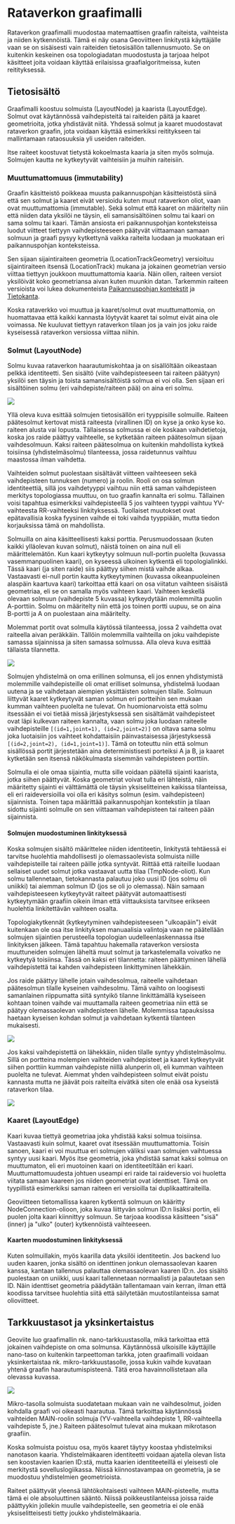 # Rataverkon graafimalli

Rataverkon graafimalli muodostaa matemaattisen graafin raiteista, vaihteista ja niiden kytkennöistä. Tämä ei näy
osana Geoviitteen linkitystä käyttäjälle vaan se on sisäisesti vain raiteiden tietosisällön tallennusmuoto. Se on
kuitenkin keskeinen osa topologiadatan muodostusta ja tarjoaa helpot käsitteet joita voidaan käyttää erilaisissa
graafialgoritmeissa, kuten reitityksessä.

## Tietosisältö

Graafimalli koostuu solmuista (LayoutNode) ja kaarista (LayoutEdge). Solmut ovat käytännössä vaihdepisteitä tai
raiteiden päitä ja kaaret geometrioita, jotka yhdistävät niitä. Yhdessä solmut ja kaaret muodostavat rataverkon graafin,
jota voidaan käyttää esimerkiksi reititykseen tai mallintamaan rataosuuksia yli useiden raiteiden.

Itse raiteet koostuvat tietystä kokoelmasta kaaria ja siten myös solmuja. Solmujen kautta ne kytkeytyvät vaihteisiin
ja muihin raiteisiin.

### Muuttumattomuus (immutability)

Graafin käsitteistö poikkeaa muusta paikannuspohjan käsitteistöstä siinä että sen solmut ja kaaret eivät versioidu kuten
muut rataverkon oliot, vaan ovat muuttumattomia (immutable). Sekä solmut että kaaret on määritelty niin että niiden data
yksilöi ne täysin, eli samansisältöinen solmu tai kaari on sama solmu tai kaari. Tämän ansiosta eri paikannuspohjan
konteksteissa luodut viitteet tiettyyn vaihdepisteeseen päätyvät viittaamaan samaan solmuun ja graafi pysyy kytkettynä
vaikka raiteita luodaan ja muokataan eri paikannuspohjan konteksteissa.

Sen sijaan sijaintiraiteen geometria (LocationTrackGeometry) versioituu sijaintiraiteen itsensä (LocationTrack) mukana
ja jokainen geometrian versio viittaa tiettyyn joukkoon muuttumattomia kaaria. Näin ollen, raiteen versiot yksilöivät
koko geometriansa aivan kuten muunkin datan. Tarkemmin raiteen versioista voi lukea dokumenteista
[Paikannuspohjan kontekstit](paikannuspohjan_kontekstit.md) ja [Tietokanta](tietokanta.md).
  
Koska rataverkko voi muuttua ja kaaret/solmut ovat muuttumattomia, on huomattavaa että kaikki kannasta löytyvät kaaret
tai solmut eivät aina ole voimassa. Ne kuuluvat tiettyyn rataverkon tilaan jos ja vain jos joku raide kyseisessä
rataverkon versiossa viittaa niihin.

### Solmut (LayoutNode)

Solmu kuvaa rataverkon haarautumiskohtaa ja on sisällöltään oikeastaan pelkkä identiteetti. Sen sisältö (viite
vaihdepisteeseen tai raiteen päätyyn) yksilöi sen täysin ja toista samansisältöistä solmua ei voi olla. Sen sijaan eri
sisältöinen solmu (eri vaihdepiste/raiteen pää) on aina eri solmu.

![](images/yksinkertaiset_solmut.png)

Yllä oleva kuva esittää solmujen tietosisällön eri tyyppisille solmuille. Raiteen päätesolmut kertovat mistä
raiteesta (virallinen ID) on kyse ja onko kyse ko. raiteen alusta vai lopusta. Tällaisessa solmussa ei ole koskaan
vaihdetietoja, koska jos raide päättyy vaihteelle, se kytketään raiteen päätesolmun sijaan vaihdesolmuun. Kaksi
raiteen päätesolmua on kuitenkin mahdollista kytkeä toisiinsa (yhdistelmäsolmu) tilanteessa, jossa raidetunnus vaihtuu
maastossa ilman vaihdetta.

Vaihteiden solmut puolestaan sisältävät viitteen vaihteeseen sekä vaihdepisteen tunnuksen (numero) ja roolin. Rooli on
osa solmun identiteettiä, sillä jos vaihdetyyppi vaihtuu niin että saman vaihdepisteen merkitys topologiassa muuttuu,
on tuo graafin kannalta eri solmu. Tällainen voisi tapahtua esimerkiksi vaihdepisteellä 5 jos vaihteen tyyppi vaihtuu
YV-vaihteesta RR-vaihteeksi linkityksessä. Tuollaiset muutokset ovat epätavallisia koska fyysinen vaihde ei toki vaihda
tyyppiään, mutta tiedon korjauksissa tämä on mahdollista.

Solmuilla on aina käsitteellisesti kaksi porttia. Perusmuodossaan (kuten kaikki ylläolevan kuvan solmut), näistä toinen
on aina null eli määrittelemätön. Kun kaari kytkeytyy solmuun null-portin puolelta (kuvassa vasemmanpuolinen kaari), on
kyseessä ulkoinen kytkentä eli topologialinkki. Tässä kaari (ja siten raide) siis päättyy siihen mistä vaihde alkaa.
Vastaavasti ei-null portin kautta kytkeytyminen (kuvassa oikeanpuoleinen alaspäin kaartuva kaari) tarkoittaa että kaari
on osa viitatun vaihteen sisäistä geometriaa, eli se on samalla myös vaihteen kaari. Vaihteen keskellä olevaan solmuun
(vaihdepiste 5 kuvassa) kytkeydytään molemmilta puolin A-porttiin. Solmu on määritelty niin että jos toinen portti
uupuu, se on aina B-portti ja A on puolestaan aina määritelty.

Molemmat portit ovat solmulla käytössä tilanteessa, jossa 2 vaihdetta ovat raiteella aivan peräkkäin. Tällöin molemmilla
vaihteilla on joku vaihdepiste samassa sijainnissa ja siten samassa solmussa. Alla oleva kuva esittää tällaista
tilannetta.

![](images/yhdistelmasolmu.png)

Solmujen yhdistelmä on oma erillinen solmunsa, eli jos ennen yhdistymistä molemmille vaihdepisteille oli omat erilliset
solmunsa, yhdistelmä luodaan uutena ja se vaihdetaan aiempien yksittäisten solmujen tilalle. Solmuun liittyvät kaaret
kytkeytyvät saman solmun eri portteihin sen mukaan kumman vaihteen puolelta ne tulevat. On huomionarvoista että solmu
itsessään ei voi tietää missä järjestyksessä sen sisältämät vaihdepisteet ovat läpi kulkevan raiteen kannalta, vaan
solmu joka luodaan raiteelle vaihdepisteille `[(id=1,joint=1), (id=2,joint=2)]` on oltava sama solmu joka luotaisiin jos
vaihteet kohdattaisiin päinvastaisessa järjestyksessä `[(id=2,joint=2), (id=1,joint=1)]`. Tämä on toteuttu niin että
solmun sisällössä portit järjestetään aina deterministisesti porteiksi A ja B, ja kaaret kytketään sen itsensä
näkökulmasta sisemmän vaihdepisteen porttiin.

Solmulla ei ole omaa sijaintia, mutta sille voidaan päätellä sijainti kaarista, jotka siihen päättyvät. Koska geometriat
voivat tulla eri lähteistä, näin määritetty sijainti ei välttämättä ole täysin yksiselitteinen kaikissa tilanteissa, eli
eri raideversioilla voi olla eri käsitys solmun (esim. vaihdepisteen) sijainnista. Toinen tapa määrittää paikannuspohjan
kontekstiin ja tilaan sidottu sijainti solmulle on sen viittaaman vaihdepisteen tai raiteen pään sijainnista.

#### Solmujen muodostuminen linkityksessä

Koska solmujen sisältö määrittelee niiden identiteetin, linkitystä tehtäessä ei tarvitse huolehtia mahdollisesti jo
olemassaolevista solmuista niille vaihdepisteille tai raiteen päille jotka syntyvät. Riittää että raiteille luodaan
sellaiset uudet solmut jotka vastaavat uutta tilaa (TmpNode-oliot). Kun solmu tallennetaan, tietokannasta palautuu joko
uusi ID (jos solmu oli uniikki) tai aiemman solmun ID (jos se oli jo olemassa). Näin samaan vaihdepisteeseen kytkeytyvät
raiteet päätyvät automaattisesti kytkeytymään graafiin oikein ilman että viittauksista tarvitsee erikseen huolehtia
linkitettävän vaihteen osalta.

Topologiakytkennät (kytkeytyminen vaihdepisteeseen "ulkoapäin") eivät kuitenkaan ole osa itse linkityksen manuaalisia
valintoja vaan ne päätellään solmujen sijaintien perusteella topologian uudelleenlaskennassa itse linkityksen jälkeen.
Tämä tapahtuu hakemalla rataverkon versiosta muuttuneiden solmujen läheltä muut solmut ja tarkastelemalla voivatko ne
kytkeytyä toisiinsa. Tässä on kaksi eri tilannetta: raiteen päättyminen lähellä vaihdepistettä tai kahden vaihdepisteen
linkittyminen lähekkäin.
 
Jos raide päättyy lähelle jotain vaihdesolmua, raiteelle vaihdetaan päätesolmun tilalle kyseinen vaihdesolmu. Tämä
vaihto on loogisesti samanlainen riippumatta siitä syntyikö tilanne linkittämällä kyseiseen kohtaan toinen vaihde vai
muuttamalla raiteen geometriaa niin että se päätyy olemassaolevan vaihdepisteen lähelle. Molemmissa tapauksissa haetaan
kyseisen kohdan solmut ja vaihdetaan kytkentä tilanteen mukaisesti.

![](images/topologinen_kytkeytyminen.png)

Jos kaksi vaihdepistettä on lähekkäin, niiden tilalle syntyy yhdistelmäsolmu. Sillä on portteina molempien vaihteiden
vaihdepisteet ja kaaret kytkeytyvät siihen porttiin kumman vaihdepiste niillä alunperin oli, eli kumman vaihteen
puolelta ne tulevat. Aiemmat yhden vaihdepisteen solmut eivät poistu kannasta mutta ne jäävät pois raiteilta eivätkä 
siten ole enää osa kyseistä rataverkon tilaa.

![](images/topologinen_yhdistyminen.png)

### Kaaret (LayoutEdge)

Kaari kuvaa tiettyä geometriaa joka yhdistää kaksi solmua toisiinsa. Vastaavasti kuin solmut, kaaret ovat itsessään
muuttumattomia. Toisin sanoen, kaari ei voi muuttua eri solmujen väliksi vaan solmujen vaihtuessa syntyy uusi kaari.
Myös itse geometria, joka yhdistää samat kaksi solmua on muuttumaton, eli eri muotoinen kaari on identiteetiltään eri
kaari. Muuttumattomuudesta johtuen useampi eri raide tai raideversio voi huoletta viitata samaan kaareen jos niiden
geometriat ovat identtiset. Tämä on tyypillistä esimerkiksi saman raiteen eri versioilla tai duplikaattiraiteilla.

Geoviitteen tietomallissa kaaren kytkentä solmuun on kääritty NodeConnection-olioon, joka kuvaa liittyvän solmun ID:n
lisäksi portin, eli puolen jolta kaari kiinnittyy solmuun. Se tarjoaa koodissa käsitteen "sisä" (inner) ja "ulko"
(outer) kytkennöistä vaihteeseen.

#### Kaarten muodostuminen linkityksessä

Kuten solmuillakin, myös kaarilla data yksilöi identiteetin. Jos backend luo uuden kaaren, jonka sisältö on identtinen
jonkun olemassaolevan kaaren kanssa, kantaan tallennus palauttaa olemassaolevan kaaren ID:n. Jos sisältö puolestaan on
uniikki, uusi kaari tallennetaan normaalisti ja palautetaan sen ID. Näin identtiset geometria päädytään tallentamaan
vain kerran, ilman että koodissa tarvitsee huolehtia siitä että säilytetään muutostilanteissa samat olioviitteet.

## Tarkkuustasot ja yksinkertaistus

Geoviite luo graafimallin nk. nano-tarkkuustasolla, mikä tarkoittaa että jokainen vaihdepiste on oma solmunsa.
Käytännössä ulkoisille käyttäjille nano-taso on kuitenkin tarpeettoman tarkka, joten graafimalli voidaan yksinkertaistaa
nk. mikro-tarkkuustasolle, jossa kukin vaihde kuvataan yhtenä graafin haarautumispisteenä. Tätä eroa havainnollistetaan
alla olevassa kuvassa.

![](images/graafi_nano_mikro.png)

Mikro-tasolla solmuista suodatetaan mukaan vain ne vaihdesolmut, joiden kohdalla graafi voi oikeasti haarautua. Tämä
tarkoittaa käytännössä vaihteiden MAIN-roolin solmuja (YV-vaihteella vaihdepiste 1, RR-vaihteella vaihdepiste 5, jne.)
Raiteen päätesolmut tulevat aina mukaan mikrotason graafiin.

Koska solmuista poistuu osa, myös kaaret täytyy koostaa yhdistelmiksi nanotason kaaria. Yhdistelmäkaaren identiteetti
voidaan ajatella olevan lista sen koostavien kaarien ID:stä, mutta kaarien identiteeteillä ei yleisesti ole merkitystä
sovelluslogiikassa. Niissä kiinnostavampaa on geometria, ja se muodostuu yhdistelmien geometrioista.

Raiteet päättyvät yleensä lähtökohtaisesti vaihteen MAIN-pisteelle, mutta tämä ei ole absoluuttinen sääntö. Niissä
poikkeustilanteissa joissa raide päättyykin jollekin muulle vaihdepisteelle, sen geometria ei ole enää yksiselitteisesti
tietty joukko yhdistelmäkaaria.
